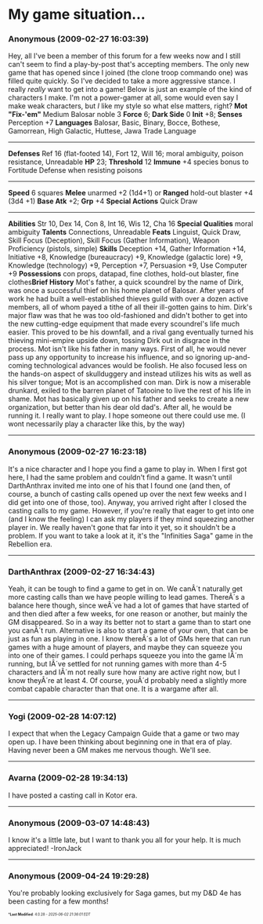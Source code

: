 # My game situation...

### **Anonymous** (2009-02-27 16:03:39)

Hey, all
I've been a member of this forum for a few weeks now and I still can't seem to find a play-by-post that's accepting members. The only new game that has opened since I joined (the clone troop commando one) was filled quite quickly.
So I've decided to take a more aggressive stance. I really *really* want to get into a game! Below is just an example of the kind of characters I make. I'm not a power-gamer at all, some would even say I make weak characters, but *I* like my style so what else matters, right?
**Mot "Fix-'em"**
Medium Balosar noble 3
**Force** 6; **Dark Side** 0
**Init** +8; **Senses** Perception +7
**Languages** Balosar, Basic, Binary, Bocce, Bothese, Gamorrean, High Galactic, Huttese, Jawa Trade Language
___
**Defenses** Ref 16 (flat-footed 14), Fort 12, Will 16; moral ambiguity, poison resistance, Unreadable
**HP** 23; **Threshold** 12
**Immune** +4 species bonus to Fortitude Defense when resisting poisons
___
**Speed** 6 squares
**Melee** unarmed +2 (1d4+1) or
**Ranged** hold-out blaster +4 (3d4 +1)
**Base Atk** +2; **Grp** +4
**Special Actions** Quick Draw
___
**Abilities** Str 10, Dex 14, Con 8, Int 16, Wis 12, Cha 16
**Special Qualities** moral ambiguity
**Talents** Connections, Unreadable
**Feats** Linguist, Quick Draw, Skill Focus (Deception), Skill Focus (Gather Information), Weapon Proficiency (pistols, simple)
**Skills** Deception +14, Gather Information +14, Initiative +8, Knowledge (bureaucracy) +9, Knowledge (galactic lore) +9, Knowledge (technology) +9, Perception +7, Persuasion +9, Use Computer +9
**Possessions** con props, datapad, fine clothes, hold-out blaster, fine clothes**Brief History** Mot's father, a quick scoundrel by the name of Dirk, was once a successful thief on his home planet of Balosar. After years of work he had built a well-established thieves guild with over a dozen active members, all of whom payed a tithe of all their ill-gotten gains to him. Dirk's major flaw was that he was too old-fashioned and didn't bother to get into the new cutting-edge equipment that made every scoundrel's life much easier. This proved to be his downfall, and a rival gang eventually turned his thieving mini-empire upside down, tossing Dirk out in disgrace in the process.
Mot isn't like his father in many ways. First of all, he would never pass up any opportunity to increase his influence, and so ignoring up-and-coming technological advances would be foolish. He also focused less on the hands-on aspect of skullduggery and instead utilizes his wits as well as his silver tongue; Mot is an accomplished con man.
Dirk is now a miserable drunkard, exiled to the barren planet of Tatooine to live the rest of his life in shame. Mot has basically given up on his father and seeks to create a new organization, but better than his dear old dad's. After all, he would be running it.
I really want to play. I hope someone out there could use me. (I wont necessarily play a character like this, by the way)

---

### **Anonymous** (2009-02-27 16:23:18)

It's a nice character and I hope you find a game to play in. When I first got here, I had the same problem and couldn't find a game. It wasn't until DarthAnthrax invited me into one of his that I found one (and then, of course, a bunch of casting calls opened up over the next few weeks and I did get into one of those, too).
Anyway, you arrived right after I closed the casting calls to my game. However, if you're really that eager to get into one (and I know the feeling) I can ask my players if they mind squeezing another player in. We really haven't gone that far into it yet, so it shouldn't be a problem.
If you want to take a look at it, it's the "Infinities Saga" game in the Rebellion era.

---

### **DarthAnthrax** (2009-02-27 16:34:43)

Yeah, it can be tough to find a game to get in on. We canÂ´t naturally get more casting calls than we have people willing to lead games. ThereÂ´s a balance here though, since weÂ´ve had a lot of games that have started of and then died after a few weeks, for one reason or another, but mainly the GM disappeared. So in a way its better not to start a game than to start one you canÂ´t run.
Alternative is also to start a game of your own, that can be just as fun as playing in one. I know thereÂ´s a lot of GMs here that can run games with a huge amount of players, and maybe they can squeeze you into one of their games. I could perhaps squeeze you into the game IÂ´m running, but IÂ´ve settled for not running games with more than 4-5 characters and IÂ´m not really sure how many are active right now, but I know theyÂ´re at least 4. Of course, youÂ´d probably need a slightly more combat capable character than that one. It is a wargame after all.

---

### **Yogi** (2009-02-28 14:07:12)

I expect that when the Legacy Campaign Guide that a game or two may open up. I have been thinking about beginning one in that era of play. Having never been a GM makes me nervous though. We'll see.

---

### **Avarna** (2009-02-28 19:34:13)

I have posted a casting call in Kotor era.

---

### **Anonymous** (2009-03-07 14:48:43)

I know it's a little late, but I want to thank you all for your help. It is much appreciated!
-IronJack

---

### **Anonymous** (2009-04-24 19:29:28)

You're probably looking exclusively for Saga games, but my D&D 4e has been casting for a few months!



<span style="font-size: 0.5em;">***Last Modified**: 4.0.28 - *2025-06-02 21:36:01 EDT*</span>